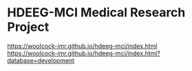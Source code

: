 # HDEEG-MCI Medical Research Project

https://woolcock-imr.github.io/hdeeg-mci/index.html  
https://woolcock-imr.github.io/hdeeg-mci/index.html?database=development
